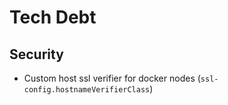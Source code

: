 # Tech Debt

## Security

* Custom host ssl verifier for docker nodes (`ssl-config.hostnameVerifierClass`)

